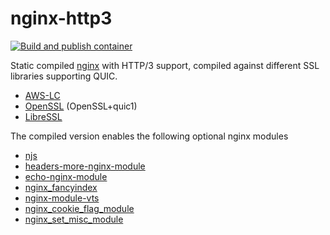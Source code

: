 # nginx-http3
[![Build and publish container](https://github.com/robvanoostenrijk/nginx-http3/actions/workflows/main.yml/badge.svg)](https://github.com/robvanoostenrijk/nginx-http3/actions/workflows/main.yml)

Static compiled [nginx](https://nginx.org/) with HTTP/3 support, compiled against different SSL libraries supporting QUIC.

 - [AWS-LC ](https://github.com/aws/aws-lc/)
 - [OpenSSL](https://github.com/openssl/openssl) (OpenSSL+quic1)
 - [LibreSSL](https://github.com/libressl-portable/portable)

The compiled version enables the following optional nginx modules

 - [njs](https://nginx.org/en/docs/njs/)
 - [headers-more-nginx-module](https://github.com/openresty/headers-more-nginx-module)
 - [echo-nginx-module](https://github.com/openresty/echo-nginx-module)
 - [nginx_fancyindex](https://github.com/aperezdc/ngx-fancyindex)
 - [nginx-module-vts](https://github.com/vozlt/nginx-module-vts)
 - [nginx_cookie_flag_module](https://github.com/AirisX/nginx_cookie_flag_module)
 - [nginx_set_misc_module](https://github.com/openresty/set-misc-nginx-module)
